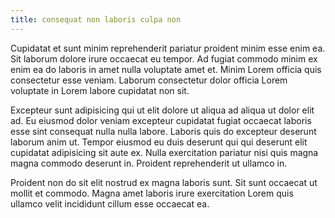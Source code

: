 ```yaml
---
title: consequat non laboris culpa non
---
```


Cupidatat et sunt minim reprehenderit pariatur proident minim esse enim ea. Sit laborum dolore irure occaecat eu tempor. Ad fugiat commodo minim ex enim ea do laboris in amet nulla voluptate amet et. Minim Lorem officia quis consectetur esse veniam. Laborum consectetur dolor officia Lorem voluptate in Lorem labore cupidatat non sit.

Excepteur sunt adipisicing qui ut elit dolore ut aliqua ad aliqua ut dolor elit ad. Eu eiusmod dolor veniam excepteur cupidatat fugiat occaecat laboris esse sint consequat nulla nulla labore. Laboris quis do excepteur deserunt laborum anim ut. Tempor eiusmod eu duis deserunt qui qui deserunt elit cupidatat adipisicing sit aute ex. Nulla exercitation pariatur nisi quis magna magna commodo deserunt in. Proident reprehenderit ut ullamco in.

Proident non do sit elit nostrud ex magna laboris sunt. Sit sunt occaecat ut mollit et commodo. Magna amet laboris irure exercitation Lorem quis ullamco velit incididunt cillum esse occaecat ea.